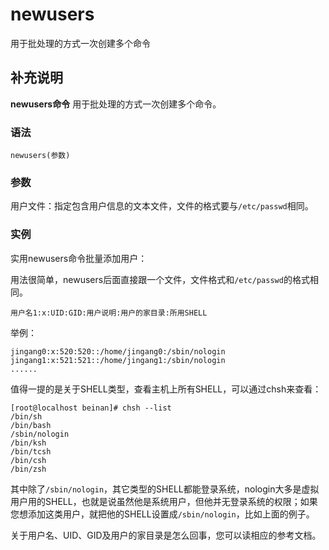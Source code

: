 newusers
===

用于批处理的方式一次创建多个命令

## 补充说明

**newusers命令** 用于批处理的方式一次创建多个命令。

###  语法

```
newusers(参数)
```

###  参数

用户文件：指定包含用户信息的文本文件，文件的格式要与`/etc/passwd`相同。

###  实例

实用newusers命令批量添加用户：

用法很简单，newusers后面直接跟一个文件，文件格式和`/etc/passwd`的格式相同。

```
用户名1:x:UID:GID:用户说明:用户的家目录:所用SHELL
```

举例：

```
jingang0:x:520:520::/home/jingang0:/sbin/nologin
jingang1:x:521:521::/home/jingang1:/sbin/nologin
......
```

值得一提的是关于SHELL类型，查看主机上所有SHELL，可以通过chsh来查看：

```
[root@localhost beinan]# chsh --list
/bin/sh
/bin/bash
/sbin/nologin
/bin/ksh
/bin/tcsh
/bin/csh
/bin/zsh
```

其中除了`/sbin/nologin`，其它类型的SHELL都能登录系统，nologin大多是虚拟用户用的SHELL，也就是说虽然他是系统用户，但他并无登录系统的权限；如果您想添加这类用户，就把他的SHELL设置成`/sbin/nologin`，比如上面的例子。

关于用户名、UID、GID及用户的家目录是怎么回事，您可以读相应的参考文档。


<!-- Linux命令行搜索引擎：https://jaywcjlove.github.io/linux-command/ -->